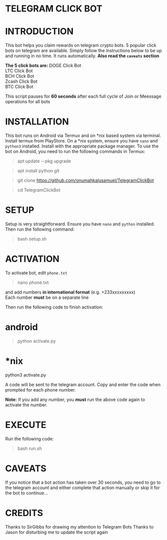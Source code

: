 # TELEGRAM CLICK BOT

# **INTRODUCTION**
This bot helps you claim rewards on telegram crypto bots. 5 popular click bots on telegram are available. Simply follow the instructions below to be up and running in no time. It runs automatically.
**Also read the `caveats` section**

**The 5 click bots are:**
DOGE Click Bot  
LTC Click Bot  
BCH Click Bot  
Zcash Click Bot  
BTC Click Bot  

This script pauses for **60 seconds** after each full cycle of Join or Meessage operations for all bots  

# **INSTALLATION**
This bot runs on Android via Termux and on *nix based system via terminal.
Install termux from PlayStore. On a *nix system, ensure you have `nano` and `python3` installed. 
Install with the appropriate package manager.
To use the bot on Android, you need to run the following commands in Termux:  

> apt update --pkg upgrade  

> apt install python git  

> git clone https://github.com/onumahkalusamuel/TelegramClickBot  

> cd TelegramClickBot  

# **SETUP**
Setup is very straightforward. Ensure you have `nano` and `python` installed. Then run the following command:

> bash setup.sh  

# **ACTIVATION**
To activate bot, edit `phone.txt`

> nano phone.txt  

and add numbers **in international format** (e.g. +233xxxxxxxxx)  
Each number **must** be on a separate line  
  
Then run the following code to finish activation:  
# android
> python activate.py  

# *nix
python3 activate.py

A code will be sent to the telegram account. Copy and enter the code when prompted for each phone number.  
  
**Note:** If you add any number, you **must** run the above code again to activate the number.  

# **EXECUTE**
Run the following code:  

> bash run.sh  

# **CAVEATS**
If you notice that a bot action has taken over 30 seconds, you need to go to the telegram account and either complete that action manually or skip it for the bot to continue...  

# **CREDITS**
Thanks to SirGibbs for drawing my attention to Telegram Bots
Thanks to Jason for disturbing me to update the script again
